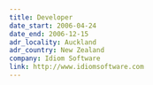 ```yaml
---
title: Developer
date_start: 2006-04-24
date_end: 2006-12-15
adr_locality: Auckland
adr_country: New Zealand
company: Idiom Software
link: http://www.idiomsoftware.com
---
```


